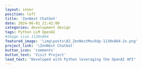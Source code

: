 ```yaml
---
layout: inner
position: left
title: 'ZenNest Chatbot'
date: 2024-06-01 21:42:00
categories: development design
tags: Python LLM OpenAI
#Image size 1130x864
featured_image: '\img\posts\02_ZenNestMockUp-1130x864-2x.png'
project_link: '\ZenNest Chatbot'
button_icon: 'comments'
button_text: 'Visit Project'
lead_text: "Developed with Python leveraging the OpenAI API"
---
```

